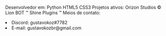 Desenvolvedor em:
 Python
 HTML5
 CSS3
Projetos ativos:
Orizon Studios ©
Lion BOT ™
Shine Plugins ™
Meios de contato:
<li>Discord: gustavokoz#7782</li>
<li>E-mail: gustavokozbr@gmail.com</li>
